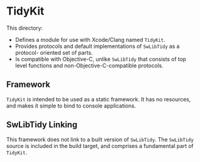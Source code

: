 # TidyKit

This directory:

- Defines a module for use with Xcode/Clang named `TidyKit`.
- Provides protocols and default implementations of `SwLibTidy` as a protocol-
  oriented set of parts.
- Is compatible with Objective-C, unlike `SwLibTidy` that consists of top level
  functions and non-Objective-C-compatible protocols.


## Framework

`TidyKit` is intended to be used as a static framework. It has no resources, and
makes it simple to bind to console applications.


## SwLibTidy Linking

This framework does not link to a built version of `SwLibTidy`. The `SwLibTidy`
source is included in the build target, and comprises a fundamental part of
`TidyKit`.
